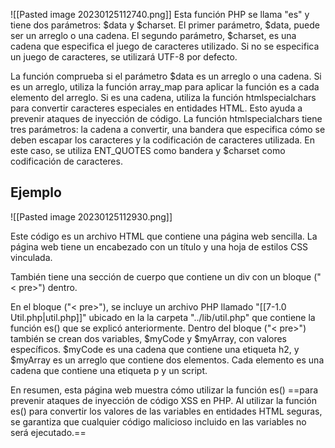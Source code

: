 ![[Pasted image 20230125112740.png]]
Esta función PHP se llama "es" y tiene dos parámetros: $data y $charset. El primer parámetro, $data, puede ser un arreglo o una cadena. El segundo parámetro, $charset, es una cadena que especifica el juego de caracteres utilizado. Si no se especifica un juego de caracteres, se utilizará UTF-8 por defecto.

La función comprueba si el parámetro $data es un arreglo o una cadena. Si es un arreglo, utiliza la función array_map para aplicar la función es a cada elemento del arreglo. Si es una cadena, utiliza la función htmlspecialchars para convertir caracteres especiales en entidades HTML. Esto ayuda a prevenir ataques de inyección de código. La función htmlspecialchars tiene tres parámetros: la cadena a convertir, una bandera que especifica cómo se deben escapar los caracteres y la codificación de caracteres utilizada. En este caso, se utiliza ENT_QUOTES como bandera y $charset como codificación de caracteres.

## Ejemplo
![[Pasted image 20230125112930.png]]

Este código es un archivo HTML que contiene una página web sencilla. La página web tiene un 
encabezado con un título y una hoja de estilos CSS vinculada.

También tiene una sección de cuerpo que contiene un div con un bloque ("< pre>") dentro.

En el bloque ("< pre>"), se incluye un archivo PHP llamado "[[7-1.0 Util.php|util.php]]" ubicado en la la carpeta "../lib/util.php" que contiene la función es() que se explicó anteriormente.
Dentro del bloque ("< pre>") también se crean dos variables, $myCode y $myArray, con valores específicos. $myCode es una cadena que contiene una etiqueta h2, y $myArray es un arreglo que contiene dos elementos. Cada elemento es una cadena que contiene una etiqueta p y un script.

En resumen, esta página web muestra cómo utilizar la función es() ==para prevenir ataques de inyección de código XSS en PHP. Al utilizar la función es() para convertir los valores de las variables en entidades HTML seguras, se garantiza que cualquier código malicioso incluido en las variables no será ejecutado.==
